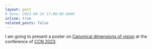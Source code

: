 ```yaml
---
layout: post
# date: 2023-08-24 17:00:00-0400
inline: true
related_posts: false
---
```


I am going to present a poster on <a href='https://2023.ccneuro.org/view_paper.php?PaperNum=1588'>Canonical dimensions of vision</a> at the conference of <a href='https://2023.ccneuro.org'>CCN 2023</a>.
